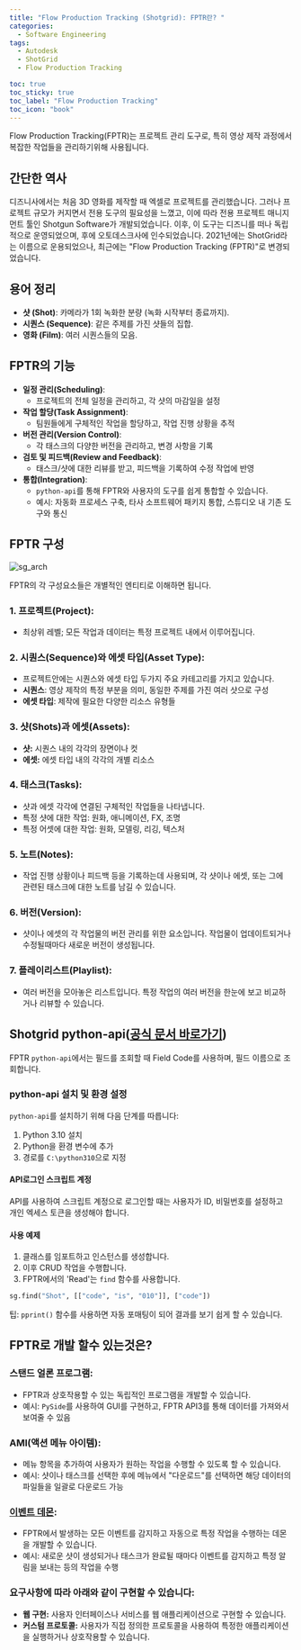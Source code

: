 ```yaml
---
title: "Flow Production Tracking (Shotgrid): FPTR란? "
categories:
  - Software Engineering
tags:
  - Autodesk
  - ShotGrid
  - Flow Production Tracking

toc: true
toc_sticky: true
toc_label: "Flow Production Tracking"
toc_icon: "book"
---
```

Flow Production Tracking(FPTR)는 프로젝트 관리 도구로, 특히 영상 제작 과정에서 복잡한 작업들을 관리하기위해 사용됩니다.

## 간단한 역사
디즈니사에서는 처음 3D 영화를 제작할 때 엑셀로 프로젝트를 관리했습니다. 그러나 프로젝트 규모가 커지면서 전용 도구의 필요성을 느꼈고, 이에 따라 전용 프로젝트 매니지먼트 툴인 Shotgun Software가 개발되었습니다. 이후, 이 도구는 디즈니를 떠나 독립적으로 운영되었으며, 후에 오토데스크사에 인수되었습니다. 2021년에는 ShotGrid라는 이름으로 운용되었으나, 최근에는 "Flow Production Tracking (FPTR)"로 변경되었습니다.

## 용어 정리
- **샷 (Shot)**: 카메라가 1회 녹화한 분량 (녹화 시작부터 종료까지).
- **시퀀스 (Sequence)**: 같은 주제를 가진 샷들의 집합.
- **영화 (Film)**: 여러 시퀀스들의 모음.

## FPTR의 기능
- **일정 관리(Scheduling)**:
    - 프로젝트의 전체 일정을 관리하고, 각 샷의 마감일을 설정
- **작업 할당(Task Assignment)**:
    - 팀원들에게 구체적인 작업을 할당하고, 작업 진행 상황을 추적
- **버전 관리(Version Control)**:
    - 각 태스크의 다양한 버전을 관리하고, 변경 사항을 기록
- **검토 및 피드백(Review and Feedback)**:
    - 태스크/샷에 대한 리뷰를 받고, 피드백을 기록하여 수정 작업에 반영
- **통합(Integration)**:
    - `python-api`를 통해 FPTR와 사용자의 도구를 쉽게 통합할 수 있습니다.
    - 예시: 자동화 프로세스 구축, 타사 소프트웨어 패키지 통합, 스튜디오 내 기존 도구와 통신

## FPTR 구성
![sg_arch](https://i.ytimg.com/vi/q35LZv2YPJg/maxresdefault.jpg)

FPTR의 각 구성요소들은 개별적인 엔티티로 이해하면 됩니다.
### 1. 프로젝트(Project):
- 최상위 레벨; 모든 작업과 데이터는 특정 프로젝트 내에서 이루어집니다.
### 2. 시퀀스(Sequence)와 에셋 타입(Asset Type):
- 프로젝트안에는 시퀀스와 에셋 타입 두가지 주요 카테고리를 가지고 있습니다.
- **시퀀스**: 영상 제작의 특정 부분을 의미, 동일한 주제를 가진 여러 샷으로 구성
- **에셋 타입**: 제작에 필요한 다양한 리소스 유형들
### 3. 샷(Shots)과 에셋(Assets):
- **샷:** 시퀀스 내의 각각의 장면이나 컷
- **에셋:** 에셋 타입 내의 각각의 개별 리소스

### 4. 태스크(Tasks):
- 샷과 에셋 각각에 연결된 구체적인 작업들을 나타냅니다.
- 특정 샷에 대한 작업: 원화, 애니메이션, FX, 조명
- 특정 어셋에 대한 작업: 원화, 모델링, 리깅, 텍스처

### 5. 노트(Notes):
- 작업 진행 상황이나 피드백 등을 기록하는데 사용되며, 각 샷이나 에셋, 또는 그에 관련된 태스크에 대한 노트를 남길 수 있습니다.

### 6. 버전(Version):
- 샷이나 에셋의 각 작업물의 버전 관리를 위한 요소입니다. 작업물이 업데이트되거나 수정될때마다 새로운 버전이 생성됩니다.

### 7. 플레이리스트(Playlist):
- 여러 버전을 모아놓은 리스트입니다. 특정 작업의 여러 버전을 한눈에 보고 비교하거나 리뷰할 수 있습니다.

## Shotgrid python-api([공식 문서 바로가기](https://developers.shotgridsoftware.com/python-api/index.html))
FPTR `python-api`에서는 필드를 조회할 때 Field Code를 사용하며, 필드 이름으로 조회합니다.

### python-api 설치 및 환경 설정
`python-api`를 설치하기 위해 다음 단계를 따릅니다:
1. Python 3.10 설치
2. Python을 환경 변수에 추가
3. 경로를 `C:\python310`으로 지정

#### API로그인 스크립트 계정
API를 사용하여 스크립트 계정으로 로그인할 때는 사용자가 ID, 비밀번호를 설정하고 개인 엑세스 토큰을 생성해야 합니다.

#### 사용 예제
1. 클래스를 임포트하고 인스턴스를 생성합니다.
2. 이후 CRUD 작업을 수행합니다.
3. FPTR에서의 'Read'는 `find` 함수를 사용합니다.

```python
sg.find("Shot", [["code", "is", "010"]], ["code"])
```
팁: `pprint()` 함수를 사용하면 자동 포매팅이 되어 결과를 보기 쉽게 할 수 있습니다.

## FPTR로 개발 할수 있는것은?
### 스탠드 얼론 프로그램:
  - FPTR과 상호작용할 수 있는 독립적인 프로그램을 개발할 수 있습니다.
  - 예시: `PySide`를 사용하여 GUI를 구현하고, FPTR API3를 통해 데이터를 가져와서 보여줄 수 있음

### AMI(액션 메뉴 아이템): 
  - 메뉴 항목을 추가하여 사용자가 원하는 작업을 수행할 수 있도록 할 수 있습니다.
  - 예시: 샷이나 태스크를 선택한 후에 메뉴에서 "다운로드"를 선택하면 해당 데이터의 파일들을 일괄로 다운로드 가능

### [이벤트 데몬](https://github.com/shotgunsoftware/shotgunEvents):
  - FPTR에서 발생하는 모든 이벤트를 감지하고 자동으로 특정 작업을 수행하는 데몬을 개발할 수 있습니다. 
  - 예시: 새로운 샷이 생성되거나 태스크가 완료될 때마다 이벤트를 감지하고 특정 알림을 보내는 등의 작업을 수행

### 요구사항에 따라 아래와 같이 구현할 수 있습니다:
- **웹 구현:** 사용자 인터페이스나 서비스를 웹 애플리케이션으로 구현할 수 있습니다.
- **커스텀 프로토콜:** 사용자가 직접 정의한 프로토콜을 사용하여 특정한 애플리케이션을 실행하거나 상호작용할 수 있습니다.


